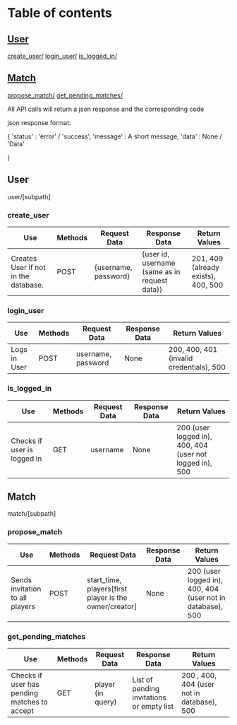 # Table of contents
## [User](#user)
[create_user/](#create_user)
[login_user/](#login_user)
[is_logged_in/](#is_logged_in)

## [Match](#match)
[propose_match/](#propose_match)
[get_pending_matches/](#get_pending_matches)

All API calls will return a json response and the corresponding code

json response format:

{
    'status' : 'error' / 'success',
    'message' : A short message,
    'data' : None / 'Data'

}
## User

user/[subpath]

### create_user

| Use | Methods | Request Data | Response Data | Return Values|
| --- | --- | --- | ---| ---|
| Creates User if not in the database. | POST | {username, password} | {user id, username (same as in request data)} |  201, 409 (already exists), 400, 500 |


### login_user

| Use | Methods | Request Data | Response Data | Return Values|
| --- | --- | --- | ---| ---|
| Logs in User| POST | username, password | None |200, 400, 401 (invalid credentials), 500|


### is_logged_in

| Use | Methods | Request Data | Response Data | Return Values|
| --- | --- | --- | ---| ---|
| Checks if user is logged in | GET | username | None |  200 (user logged in), 400, 404 (user not logged in), 500|


## Match

match/[subpath]

### propose_match

| Use | Methods | Request Data | Response Data | Return Values|
| --- | --- | --- | ---| ---|
| Sends invitation to all players | POST | start_time, players[first player is the owner/creator] | None |  200 (user logged in), 400, 404 (user not in database), 500|

### get_pending_matches

| Use | Methods | Request Data | Response Data | Return Values|
| --- | --- | --- | ---| ---|
| Checks if user has pending matches to accept | GET | player (in query) | List of pending invitations or empty list |  200 , 400, 404 (user not in database), 500|